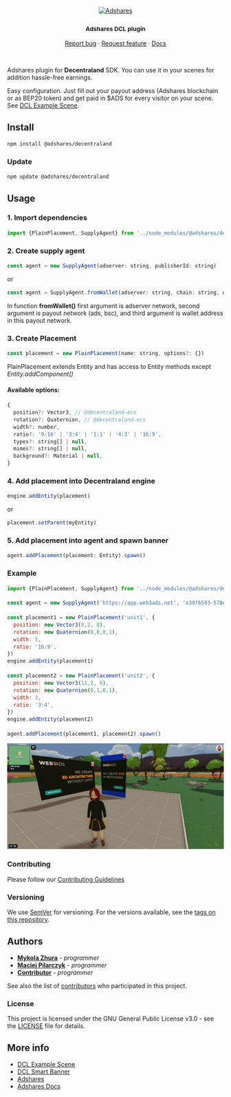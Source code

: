 <p align="center">
  <a href="https://adshares.net/">
    <img src="https://adshares.net/logos/ads.svg" alt="Adshares" width=72 height=72>
  </a>
  <h3 align="center"><small>Adshares DCL plugin</small></h3>
  <p align="center">
    <a href="https://github.com/adshares/decentraland/issues/new?template=bug_report.md&labels=Bug">Report bug</a>
    ·
    <a href="https://github.com/adshares/decentraland/issues/new?template=feature_request.md&labels=New%20Feature">Request feature</a>
    ·
    <a href="https://docs.adshares.net/adserver/">Docs</a>
  </p>
</p>

<br>

Adshares plugin for **Decentraland** SDK. You can use it in your scenes for addition hassle-free earnings.

Easy configuration. Just fill out your payout address (Adshares blockchain or as BEP20 token) and get paid in $ADS for every visitor on your scene. See [DCL Example Scene](https://github.com/adshares/dcl-scene).

## Install

```bash
npm install @adshares/decentraland
```

### Update

```bash
npm update @adshares/decentraland
```

## Usage

### 1. Import dependencies

```js
import {PlainPlacement, SupplyAgent} from '../node_modules/@adshares/decentraland/src/index'
```

### 2. Create supply agent

```js
const agent = new SupplyAgent(adserver: string, publisherId: string)
```

or

```js
const agent = SupplyAgent.fromWallet(adserver: string, chain: string, wallet: string)
```

In function **fromWallet()** first argument is adserver network, second argument is payout network (ads, bsc), and third argument is wallet address in this payout network.

### 3. Create Placement

```js
const placement = new PlainPlacement(name: string, options?: {})
```

PlainPlacement extends Entity and has access to Entity methods except *Entity.addComponent()*

#### Available options:

```js
{
  position?: Vector3, // @decentraland-ecs
  rotation?: Quaternion, // @decentraland-ecs
  width?: number,
  ratio?: '9:16' | '3:4' | '1:1' | '4:3' | '16:9',
  types?: string[] | null,
  mimes?: string[] | null,
  background?: Material | null,
}
```

### 4. Add placement into Decentraland engine

```js
engine.addEntity(placement)
```
or 

```js
placement.setParent(myEntity)
```

### 5. Add placement into agent and spawn banner

```js
agent.addPlacement(placement: Entity).spawn()
```

### Example

```js
import {PlainPlacement, SupplyAgent} from '../node_modules/@adshares/decentraland/src/index'

const agent = new SupplyAgent('https://app.web3ads.net', 'e39f6593-578e-41f0-8d06-88aff41c6a19')

const placement1 = new PlainPlacement('unit1', {
  position: new Vector3(8,2, 8),
  rotation: new Quaternion(0,0,0,1),
  width: 5,
  ratio: '16:9',
})
engine.addEntity(placement1)

const placement2 = new PlainPlacement('unit2', {
  position: new Vector3(11,2, 6),
  rotation: new Quaternion(0,1,0,1),
  width: 3,
  ratio: '3:4',
})
engine.addEntity(placement2)

agent.addPlacement(placement1, placement2).spawn()
```

![Placement example](/assets/placement_example.png "Decentraland scene")

### Contributing

Please follow our [Contributing Guidelines](docs/CONTRIBUTING.md)

### Versioning

We use [SemVer](http://semver.org/) for versioning. For the versions available, see the [tags on this repository](https://github.com/adshares/decentraland/tags).

## Authors

- **[Mykola Zhura](https://github.com/Niko-Yea)** - _programmer_
- **[Maciej Pilarczyk](https://github.com/m-pilarczyk)** - _programmer_
- **[Contributor](https://github.com/smartsir796)** - _programmer_

See also the list of [contributors](https://github.com/adshares/decentraland/contributors) who participated in this project.

### License

This project is licensed under the GNU General Public License v3.0 - see the [LICENSE](LICENSE) file for details.

## More info

- [DCL Example Scene](https://github.com/adshares/dcl-scene)
- [DCL Smart Banner](https://github.com/adshares/dcl-smart-banner)
- [Adshares](https://adshares.net)
- [Adshares Docs](https://docs.adshares.net)
